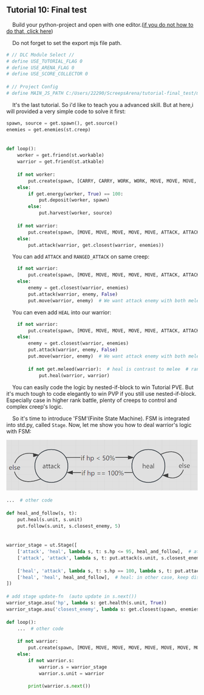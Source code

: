## Tutorial 10: Final test

&nbsp;&nbsp;&nbsp;&nbsp;Build your python-project and open with one editor.([if you do not how to do that, click here](https://github.com/EagleBaby/python_screeps_arena/blob/main/README.md))


&nbsp;&nbsp;&nbsp;&nbsp;Do not forget to set the export mjs file path.
```python
# // DLC Module Select //
# define USE_TUTORIAL_FLAG 0
# define USE_ARENA_FLAG 0
# define USE_SCORE_COLLECTOR 0

# // Project Config
# define MAIN_JS_PATH C:/Users/22290/ScreepsArena/tutorial-final_test/main.mjs
```

&nbsp;&nbsp;&nbsp;&nbsp;It's the last tutorial. So i'd like to teach you a advanced skill. But at here,i will provided a very simple code to solve it first:
```python
spawn, source = get.spawn(), get.source()
enemies = get.enemies(st.creep)


def loop():
    worker = get.friend(st.workable)
    warrior = get.friend(st.atkable)

    if not worker:
        put.create(spawn, [CARRY, CARRY, WORK, WORK, MOVE, MOVE, MOVE, MOVE])
    else:
        if get.energy(worker, True) == 100:
            put.deposit(worker, spawn)
        else:
            put.harvest(worker, source)

    if not warrior:
        put.create(spawn, [MOVE, MOVE, MOVE, MOVE, MOVE, ATTACK, ATTACK, ATTACK, ATTACK, ATTACK])
    else:
        put.attack(warrior, get.closest(warrior, enemies))

```

&nbsp;&nbsp;&nbsp;&nbsp;You can add `ATTACK` and `RANGED_ATTACK` on same creep:
```python
    if not warrior:
        put.create(spawn, [MOVE, MOVE, MOVE, MOVE, MOVE, ATTACK, ATTACK, ATTACK, RANGED_ATTACK, RANGED_ATTACK])
    else:
        enemy = get.closest(warrior, enemies)
        put.attack(warrior, enemy, False)
        put.move(warrior, enemy)  # We want attack enemy with both melee and ranged. So we need close to enemy
```

&nbsp;&nbsp;&nbsp;&nbsp;You can even add `HEAL` into our warrior:
```python
    if not warrior:
        put.create(spawn, [MOVE, MOVE, MOVE, MOVE, MOVE, ATTACK, ATTACK, RANGED_ATTACK, RANGED_ATTACK, HEAL])
    else:
        enemy = get.closest(warrior, enemies)
        put.attack(warrior, enemy, False)
        put.move(warrior, enemy)  # We want attack enemy with both melee and ranged. So we need close to enemy

        if not get.meleed(warrior):  # heal is contrast to melee  # rangedHeal is contrast to ranged(but heal self is not ranged)
            put.heal(warrior, warrior)
```

&nbsp;&nbsp;&nbsp;&nbsp;You can easily code the logic by nested-if-block to win Tutorial PVE. But it's much tough to code elegantly to win PVP if you still use nested-if-block. Especially case in higher rank battle, plenty of creeps to control and complex creep's logic.

&nbsp;&nbsp;&nbsp;&nbsp;So it's time to introduce 'FSM'(Finite State Machine). FSM is integrated into std.py, called `Stage`. Now, let me show you how to deal warrior's logic with FSM:

![img](https://github.com/EagleBaby/python_screeps_arena/blob/main/tutorials/warrior_fsm.png)


```python
...  # other code

def heal_and_follow(s, t):
    put.heal(s.unit, s.unit)
    put.follow(s.unit, s.closest_enemy, 5)


warrior_stage = ut.Stage([
    ['attack', 'heal', lambda s, t: s.hp <= 95, heal_and_follow],  # attack: if hp <= 95%, heal self
    ['attack', 'attack', lambda s, t: put.attack(s.unit, s.closest_enemy)],  # attack: in other case, just keep attack

    ['heal', 'attack', lambda s, t: s.hp == 100, lambda s, t: put.attack(s.unit, s.closest_enemy)],  # heal: if hp full, goto attack
    ['heal', 'heal', heal_and_follow],  # heal: in other case, keep dist and heal self
])

# add stage update-fn  (auto update in s.next())
warrior_stage.asu('hp', lambda s: get.health(s.unit, True))
warrior_stage.asu('closest_enemy', lambda s: get.closest(spawn, enemies))

def loop():
    ...  # other code

    if not warrior:
        put.create(spawn, [MOVE, MOVE, MOVE, MOVE, MOVE, MOVE, MOVE, MOVE, MOVE, MOVE, ATTACK, ATTACK, HEAL])
    else:
        if not warrior.s:
            warrior.s = warrior_stage
            warrior.s.unit = warrior

        print(warrior.s.next())

```


